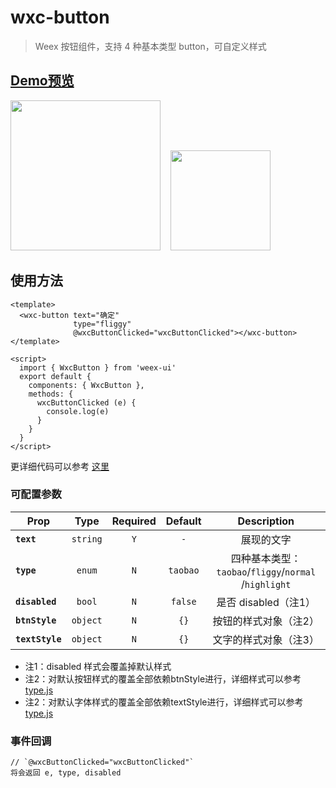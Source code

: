 # wxc-button

> Weex 按钮组件，支持 4 种基本类型 button，可自定义样式

## [Demo预览](https://h5.m.taobao.com/trip/wxc-button/index.html?_wx_tpl=https%3A%2F%2Fh5.m.taobao.com%2Ftrip%2Fwxc-button%2Fdemo%2Findex.native-min.js)

<img src="https://gw.alipayobjects.com/zos/rmsportal/RFOOWyVEvoilJgKYQBcB.gif" width="240"/>&nbsp;&nbsp;&nbsp;&nbsp;<img src="https://img.alicdn.com/tfs/TB1e69sSpXXXXclXXXXXXXXXXXX-200-200.png" width="160"/>

## 使用方法

```vue
<template>
  <wxc-button text="确定"
              type="fliggy"
              @wxcButtonClicked="wxcButtonClicked"></wxc-button>
</template>

<script>
  import { WxcButton } from 'weex-ui'
  export default {
    components: { WxcButton },
    methods: {
      wxcButtonClicked (e) {
        console.log(e)
      }
    }
  }
</script>

```
更详细代码可以参考 [这里](https://github.com/alibaba/weex-ui/blob/master/button/loading/index.vue)

### 可配置参数
| Prop | Type | Required | Default | Description |
| ---- |:----:|:---:|:-------:| :----------:|
| **`text`** | `string` | `Y` | `-` | 展现的文字 |
| **`type`** | `enum` | `N` | `taobao` | 四种基本类型：`taobao`/`fliggy`/`normal` /`highlight` |
| **`disabled`** | `bool` | `N` | `false` | 是否 disabled（注1） |
| **`btnStyle`** | `object` | `N` | `{}` | 按钮的样式对象（注2） |
| **`textStyle`** | `object` | `N` | `{}` | 文字的样式对象（注3） |

- 注1：disabled 样式会覆盖掉默认样式
- 注2：对默认按钮样式的覆盖全部依赖btnStyle进行，详细样式可以参考 [type.js](https://github.com/alibaba/weex-ui/blob/master/packages/wxc-button/type.js)
- 注2：对默认字体样式的覆盖全部依赖textStyle进行，详细样式可以参考 [type.js](https://github.com/alibaba/weex-ui/blob/master/packages/wxc-button/type.js)

### 事件回调

```
// `@wxcButtonClicked="wxcButtonClicked"`
将会返回 e, type, disabled
```
